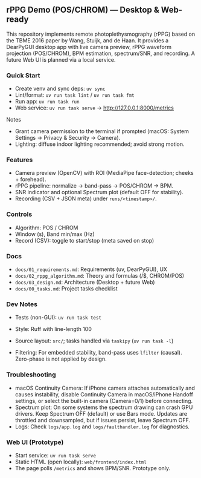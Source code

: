## rPPG Demo (POS/CHROM) — Desktop & Web-ready

This repository implements remote photoplethysmography (rPPG) based on the TBME 2016 paper by Wang, Stuijk, and de Haan. It provides a DearPyGUI desktop app with live camera preview, rPPG waveform projection (POS/CHROM), BPM estimation, spectrum/SNR, and recording. A future Web UI is planned via a local service.

### Quick Start
- Create venv and sync deps: `uv sync`
- Lint/format: `uv run task lint` / `uv run task fmt`
- Run app: `uv run task run`
- Web service: `uv run task serve` → http://127.0.0.1:8000/metrics

Notes
- Grant camera permission to the terminal if prompted (macOS: System Settings → Privacy & Security → Camera).
- Lighting: diffuse indoor lighting recommended; avoid strong motion.

### Features
- Camera preview (OpenCV) with ROI (MediaPipe face-detection; cheeks + forehead).
- rPPG pipeline: normalize → band-pass → POS/CHROM → BPM.
- SNR indicator and optional Spectrum plot (default OFF for stability).
- Recording (CSV + JSON meta) under `runs/<timestamp>/`.

### Controls
- Algorithm: POS / CHROM
- Window (s), Band min/max (Hz)
- Record (CSV): toggle to start/stop (meta saved on stop)

### Docs
- `docs/01_requirements.md`: Requirements (uv, DearPyGUI), UX
- `docs/02_rppg_algorithm.md`: Theory and formulas ($/$$, CHROM/POS)
- `docs/03_design.md`: Architecture (Desktop + future Web)
- `docs/00_tasks.md`: Project tasks checklist

### Dev Notes
- Tests (non-GUI): `uv run task test`
- Style: Ruff with line-length 100
- Source layout: `src/`; tasks handled via `taskipy` (`uv run task -l`)

- Filtering: For embedded stability, band-pass uses `lfilter` (causal). Zero-phase is not applied by design.
### Troubleshooting
- macOS Continuity Camera: If iPhone camera attaches automatically and causes instability, disable Continuity Camera in macOS/iPhone Handoff settings, or select the built-in camera (Camera=0/1) before connecting.
- Spectrum plot: On some systems the spectrum drawing can crash GPU drivers. Keep Spectrum OFF (default) or use Bars mode. Updates are throttled and downsampled, but if issues persist, leave Spectrum OFF.
- Logs: Check `logs/app.log` and `logs/faulthandler.log` for diagnostics.
### Web UI (Prototype)
- Start service: `uv run task serve`
- Static HTML (open locally): `web/frontend/index.html`
- The page polls `/metrics` and shows BPM/SNR. Prototype only.
